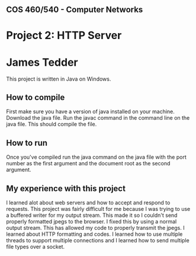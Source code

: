 ## COS 460/540 - Computer Networks
# Project 2: HTTP Server

# James Tedder

This project is written in Java on Windows.

## How to compile

First make sure you have a version of java installed on your machine. Download the java file. Run the javac command in the command line on the java file. This should compile the file.

## How to run

Once you've compiled run the java command on the java file with the port number as the first argument and the document root as the second argument.

## My experience with this project

I learned alot about web servers and how to accept and respond to requests. This project was fairly difficult for me because I was trying to use a buffered writer for my output stream. This made it so I couldn't send properly formatted jpegs to the browser. I fixed this by using a normal output stream. This has allowed my code to properly transmit the jpegs. I learned about HTTP formatting and codes. I learned how to use multiple threads to support multiple connections and I learned how to send multiple file types over a socket.
